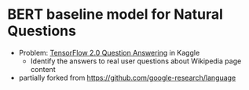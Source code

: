 # BERT baseline model for Natural Questions
- Problem: [TensorFlow 2.0 Question Answering](https://www.kaggle.com/c/tensorflow2-question-answering/overview) in Kaggle
  - Identify the answers to real user questions about Wikipedia page content
- partially forked from https://github.com/google-research/language
